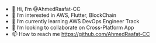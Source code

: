 - 👋 Hi, I’m @AhmedRaafat-CC
- 👀 I’m interested in AWS, Flutter, BlockChain
- 🌱 I’m currently learning AWS DevOps Engineer Track
- 💞️ I’m looking to collaborate on Cross-Platform App
- 📫 How to reach me https://github.com/AhmedRaafat-CC

<!---
AhmedRaafat-CC/AhmedRaafat-CC is a ✨ special ✨ repository because its `README.md` (this file) appears on your GitHub profile.
You can click the Preview link to take a look at your changes.
--->
